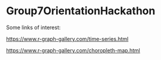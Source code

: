 # Group7OrientationHackathon

Some links of interest:

https://www.r-graph-gallery.com/time-series.html

https://www.r-graph-gallery.com/choropleth-map.html

